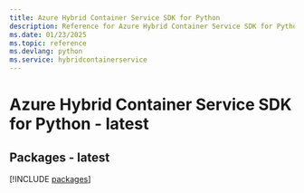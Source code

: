```yaml
---
title: Azure Hybrid Container Service SDK for Python
description: Reference for Azure Hybrid Container Service SDK for Python
ms.date: 01/23/2025
ms.topic: reference
ms.devlang: python
ms.service: hybridcontainerservice
---
```

# Azure Hybrid Container Service SDK for Python - latest
## Packages - latest
[!INCLUDE [packages](hybrid-container-service-index.md)]